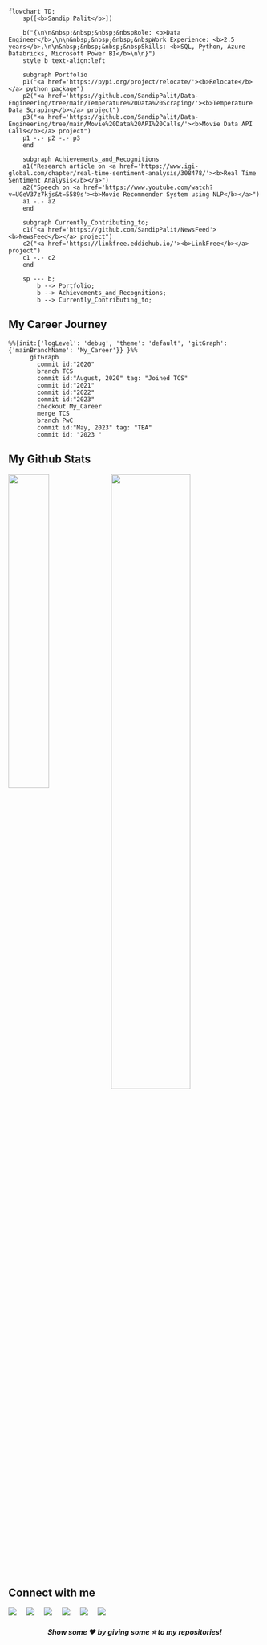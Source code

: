 ```mermaid
flowchart TD;
    sp([<b>Sandip Palit</b>])

    b("{\n\n&nbsp;&nbsp;&nbsp;&nbspRole: <b>Data Engineer</b>,\n\n&nbsp;&nbsp;&nbsp;&nbspWork Experience: <b>2.5 years</b>,\n\n&nbsp;&nbsp;&nbsp;&nbspSkills: <b>SQL, Python, Azure Databricks, Microsoft Power BI</b>\n\n}")
    style b text-align:left

    subgraph Portfolio
    p1("<a href='https://pypi.org/project/relocate/'><b>Relocate</b></a> python package")
    p2("<a href='https://github.com/SandipPalit/Data-Engineering/tree/main/Temperature%20Data%20Scraping/'><b>Temperature Data Scraping</b></a> project")
    p3("<a href='https://github.com/SandipPalit/Data-Engineering/tree/main/Movie%20Data%20API%20Calls/'><b>Movie Data API Calls</b></a> project")
    p1 -.- p2 -.- p3
    end

    subgraph Achievements_and_Recognitions
    a1("Research article on <a href='https://www.igi-global.com/chapter/real-time-sentiment-analysis/308478/'><b>Real Time Sentiment Analysis</b></a>")
    a2("Speech on <a href='https://www.youtube.com/watch?v=UGeV37z7kjs&t=5589s'><b>Movie Recommender System using NLP</b></a>")
    a1 -.- a2
    end

    subgraph Currently_Contributing_to;
    c1("<a href='https://github.com/SandipPalit/NewsFeed'><b>NewsFeed</b></a> project")
    c2("<a href='https://linkfree.eddiehub.io/'><b>LinkFree</b></a> project")
    c1 -.- c2
    end

    sp --- b;
        b --> Portfolio;
        b --> Achievements_and_Recognitions;
        b --> Currently_Contributing_to;
```

## My Career Journey

```mermaid
%%{init:{'logLevel': 'debug', 'theme': 'default', 'gitGraph': {'mainBranchName': 'My_Career'}} }%%
      gitGraph
        commit id:"2020"
        branch TCS
        commit id:"August, 2020" tag: "Joined TCS"
        commit id:"2021"
        commit id:"2022"
        commit id:"2023"
        checkout My_Career
        merge TCS
        branch PwC
        commit id:"May, 2023" tag: "TBA"
        commit id: "2023 "
```

## My Github Stats

<img align="left" width="40%" src="https://github-readme-streak-stats.herokuapp.com/?user=sandippalit&show_icons=true&count_private=true&theme=github&layout=compact"/>

<img align="center" width="56%" src="https://github-profile-summary-cards.vercel.app/api/cards/profile-details?username=sandippalit&show_icons=true&count_private=true&theme=github&layout=compact"/>

## Connect with me

<a href="https://www.linkedin.com/in/sandip-palit/" alt="Sandip Palit">
<img src="https://img.shields.io/badge/LinkedIn-0077B5?style=for-the-badge&logo=linkedin&logoColor=white"></a>&nbsp;&nbsp;&nbsp;&nbsp;
<a href="https://medium.com/@sandippalit009" alt="@sandippalit009">
<img src="https://img.shields.io/badge/Medium-12100E?style=for-the-badge&logo=medium&logoColor=white"></a>&nbsp;&nbsp;&nbsp;&nbsp;
<a href="https://www.kaggle.com/sandippalit009/" alt="Sandip Palit">
<img src="https://img.shields.io/badge/Kaggle-035a7d?style=for-the-badge&logo=kaggle&logoColor=white"></a>&nbsp;&nbsp;&nbsp;&nbsp;
<a href="mailto:sandippalitt@gmail.com" alt="sandippalitt@gmail.com">
<img src="https://img.shields.io/badge/Gmail-D14836?style=for-the-badge&logo=gmail&logoColor=white"></a>&nbsp;&nbsp;&nbsp;&nbsp;
<a href="https://twitter.com/SandipPalit_" alt="SandipPalit_">
<img src="https://img.shields.io/badge/Twitter-0077B5?style=for-the-badge&logo=twitter&logoColor=white"></a>&nbsp;&nbsp;&nbsp;&nbsp;
<a href="https://linkfree.eddiehub.io/SandipPalit" alt="SandipPalit">
<img src="https://img.shields.io/badge/LinkFree-12100E?style=for-the-badge&logo=globe&logoColor=white"></a>

<h5 align="center">Show some ❤️ by giving some ⭐ to my repositories! </h5>
